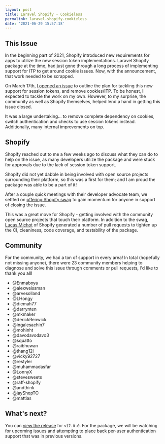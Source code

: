 ```yaml
---
layout: post
title: Laravel Shopify - Cookieless
permalink: laravel-shopify-cookieless
date: '2021-06-29 15:57:18'
---
```


## This Issue

In the beginning part of 2021, Shopify introduced new requirements for apps to utilize the new session token implementations. Laravel Shopify package at the time, had just gone through a long process of implementing support for ITP to get around cookie issues. Now, with the announcement, that work needed to be scrapped.

On March 17th, [I opened an issue](https://github.com/gnikyt/laravel-shopify/issues/744) to outline the plan for tackling this new support for session tokens, and remove cookies/ITP. To be honest, I expected to tackle the work on my own. However, to my surprise, the community as well as Shopify themselves, helped lend a hand in getting this issue closed.

It was a large undertaking... to remove complete dependency on cookies, switch authentication and checks to use session tokens instead. Additionally, many internal improvements on top.

## Shopify

Shopify reached out to me a few weeks ago to discuss what they can do to help on the issue, as many developers utilize the package and were stuck for approvals due to the lack of session token support.

Shopify did not yet dabble in being involved with open source projects surrounding their platform, so this was a first for them; and I am proud the package was able to be a part of it!

After a couple quick meetings with their developer advocate team, we settled on [offering Shopify swag](https://github.com/gnikyt/laravel-shopify/issues/744#issuecomment-863326966) to gain momentum for anyone in support of closing the issue.

This was a great move for Shopify - getting involved with the community open source projects that touch their platform. In addition to the swag, [Lucas Michot](https://github.com/lucasmichot) of Shopify generated a number of pull requests to tighten up the CI, cleaniness, code coverage, and testability of the package.

## Community

For the community, we had a ton of support in every area! In total (hopefully not missing anyone), there were 23 community members helping to diagnose and solve this issue through comments or pull requests, I'd like to thank you all!

* @Enmaboya
* @alexweissman
* @arvesolland
* @LHongy
* @diemah77
* @darrynten
* @mkmaker
* @derickRenwick
* @ingalesachin7
* @mohinht
* @davodavodavo3
* @squatto
* @raibhuwan
* @thang12l
* @vicky92727
* @restyler
* @muhammadasfar
* @LonnyX
* @stevesweets
* @raff-shopify
* @andthink
* @jayShopTO
* @mattias

## What's next?

You can [view the release](https://github.com/gnikyt/laravel-shopify/releases/tag/v17.0.0) for `v17.0.0`. For the package, we will be watching for upcoming issues and attempting to place back per-user authentication support that was in previous versions.
